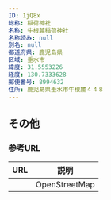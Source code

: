 ```yaml
---
ID: 1jQ8x
総称: 稲荷神社
名称: 牛根麓稲荷神社
名称読み: null
別名: null
都道府県: 鹿児島県
区域: 垂水市
緯度: 31.5553226
経度: 130.7333628
郵便番号: 8994632
住所: 鹿児島県垂水市牛根麓４４８
---
```


## その他

### 参考URL

| URL | 説明          |
| --- | ------------- |
|     | OpenStreetMap |
